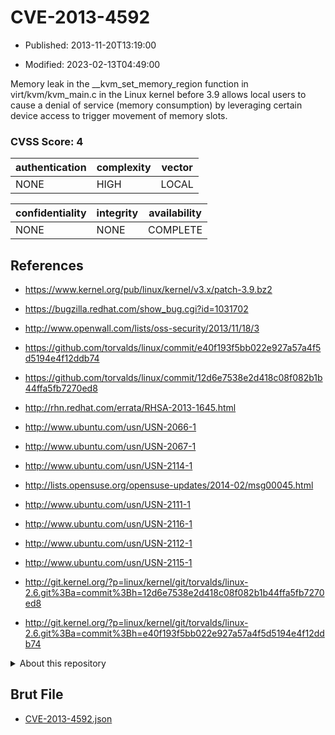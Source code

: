 # CVE-2013-4592

- Published: 2013-11-20T13:19:00

- Modified: 2023-02-13T04:49:00

Memory leak in the __kvm_set_memory_region function in virt/kvm/kvm_main.c in the Linux kernel before 3.9 allows local users to cause a denial of service (memory consumption) by leveraging certain device access to trigger movement of memory slots.

### CVSS Score: **4**

| authentication | complexity | vector |
| --- | --- | --- |
| NONE | HIGH | LOCAL |

| confidentiality | integrity | availability |
| --- | --- | --- |
| NONE | NONE | COMPLETE |

## References

* https://www.kernel.org/pub/linux/kernel/v3.x/patch-3.9.bz2

* https://bugzilla.redhat.com/show_bug.cgi?id=1031702

* http://www.openwall.com/lists/oss-security/2013/11/18/3

* https://github.com/torvalds/linux/commit/e40f193f5bb022e927a57a4f5d5194e4f12ddb74

* https://github.com/torvalds/linux/commit/12d6e7538e2d418c08f082b1b44ffa5fb7270ed8

* http://rhn.redhat.com/errata/RHSA-2013-1645.html

* http://www.ubuntu.com/usn/USN-2066-1

* http://www.ubuntu.com/usn/USN-2067-1

* http://www.ubuntu.com/usn/USN-2114-1

* http://lists.opensuse.org/opensuse-updates/2014-02/msg00045.html

* http://www.ubuntu.com/usn/USN-2111-1

* http://www.ubuntu.com/usn/USN-2116-1

* http://www.ubuntu.com/usn/USN-2112-1

* http://www.ubuntu.com/usn/USN-2115-1

* http://git.kernel.org/?p=linux/kernel/git/torvalds/linux-2.6.git%3Ba=commit%3Bh=12d6e7538e2d418c08f082b1b44ffa5fb7270ed8

* http://git.kernel.org/?p=linux/kernel/git/torvalds/linux-2.6.git%3Ba=commit%3Bh=e40f193f5bb022e927a57a4f5d5194e4f12ddb74

<details>
<summary>About this repository</summary> 

  This repository is part of the project [Live Hack CVE](https://github.com/Live-Hack-CVE). Main website can be found [www.live-hack.org](https://www.live-hack.org) 
  
  Made by [Sn0wAlice](https://github.com/Sn0wAlice) for the people that care about security and need to have a feed of the latest CVEs. Hope you enjoy it, don't forget to star the repo and follow me on [Twitter](https://twitter.com/Sn0wAlice) and [Github](https://github.com/Sn0wAlice). And that is my [personnal website](https://www.alice-snow.me/)

  - [Home Page](https://github.com/Live-Hack-CVE)
  - [Framework](https://github.com/Live-Hack-CVE/cve-framework)
  - [CVE database](https://github.com/Live-Hack-CVE/full_database)
  - [Changelog](https://github.com/Live-Hack-CVE/Changelog)
</details>

## Brut File

* [CVE-2013-4592.json](https://raw.githubusercontent.com/Live-Hack-CVE/full_database/main/cves/2013/CVE-2013-4592.json)

